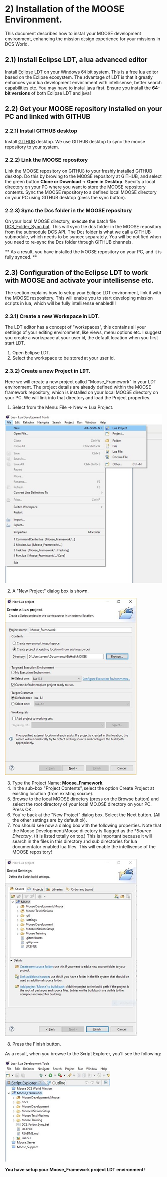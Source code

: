 # 2) Installation of the MOOSE Environment.

This document describes how to install your MOOSE development environment, enhancing the mission design experience for your missions in DCS World.

## 2.1) Install Eclipse LDT, a lua advanced editor

Install [Eclipse LDT](https://eclipse.org/ldt) on your Windows 64 bit system. 
This is a free lua editor based on the Eclipse ecosystem. 
The advantage of LDT is that it greatly enhances your lua development environment with intellisense, better search capabilities etc. 
You may have to install [java](https://www.java.com/en/download) first. 
Ensure you install the **64-bit versions** of both Eclipse LDT and java!

## 2.2) Get your MOOSE repository installed on your PC and linked with GITHUB

### 2.2.1) Install GITHUB desktop

Install [GITHUB](https://desktop.github.com) desktop. 
We use GITHUB desktop to sync the moose repository to your system.

### 2.2.2) Link the MOOSE repository

Link the MOOSE repository on GITHUB to your freshly installed GITHUB desktop. 
Do this by browing to the MOOSE repository at GITHUB, and select the green button **Clone or Download** -> **Open in Desktop**.
Specify a local directory on your PC where you want to store the MOOSE repository contents.
Sync the MOOSE repository to a defined local MOOSE directory on your PC using GITHUB desktop (press the sync button).

### 2.2.3) Sync the Dcs folder in the MOOSE repository

On your local MOOSE directory, execute the batch file [DCS_Folder_Sync.bat](https://github.com/FlightControl-Master/MOOSE/blob/master/DCS_Folder_Sync.bat). 
This will sync the dcs folder in the MOOSE repository from the submodule DCS API.
The Dcs folder is what we call a GITHUB submodule, which needs to be synced separately.
You will be notified when you need to re-sync the Dcs folder through GITHUB channels.

** As a result, you have installed the MOOSE repository on your PC, and it is fully synced. **

## 2.3) Configuration of the Eclipse LDT to work with MOOSE and activate your intellisense etc.

The section explains how to setup your Eclipse LDT environment, link it with the MOOSE respository.
This will enable you to start developing mission scripts in lua, which will be fully intellisense enabled!!!

### 2.3.1) Create a new **Workspace** in LDT.

The LDT editor has a concept of "workspaces", this contains all your settings of your editing environment, like views, menu options etc.
I suggest you create a workspace at your user id, the default location when you first start LDT.

1. Open Eclipse LDT.
2. Select the workspace to be stored at your user id.

### 2.3.2) Create a new **Project** in LDT.

Here we will create a new project called "Moose_Framework" in your LDT environment.
The project details are already defined within the MOOSE framework repository, which is installed on your local MOOSE directory on your PC.
We will link into that directory and load the Project properties.

1. Select from the Menu: File -> New -> Lua Project.

![LDT_New_Project](Installation/LDT_New_Project.JPG)

2. A "New Project" dialog box is shown.

![LDT_Project](Installation/LDT_Project.JPG)

3. Type the Project Name: **Moose_Framework**.
4. In the sub-box "Project Contents", select the option Create Project at existing location (from existing source). 
5. Browse to the local MOOSE directory (press on the Browse button) and select the root directory of your local MO.OSE directory on your PC. Press OK.
6. You're back at the "New Project" dialog box. Select the Next button. (All the other settings are by default ok).
7. You should see now a dialog box with the following properties. 
Note that the Moose Development/Moose directory is flagged as the **Source Directory*. (It is listed totally on top.) 
This is important because it will search in the files in this directory and sub directories for lua documentator enabled lua files. 
This will enable the intellisense of the MOOSE repository!

![LDT Finish](Installation/LDT_Moose_Framework_Finish.JPG)

8. Press the Finish button.

As a result, when you browse to the Script Explorer, you'll see the following:

![LDT_Script_Explorer](Installation/LDT_Script_Explorer.JPG)

**You have setup your Moose_Framework project LDT environment!**